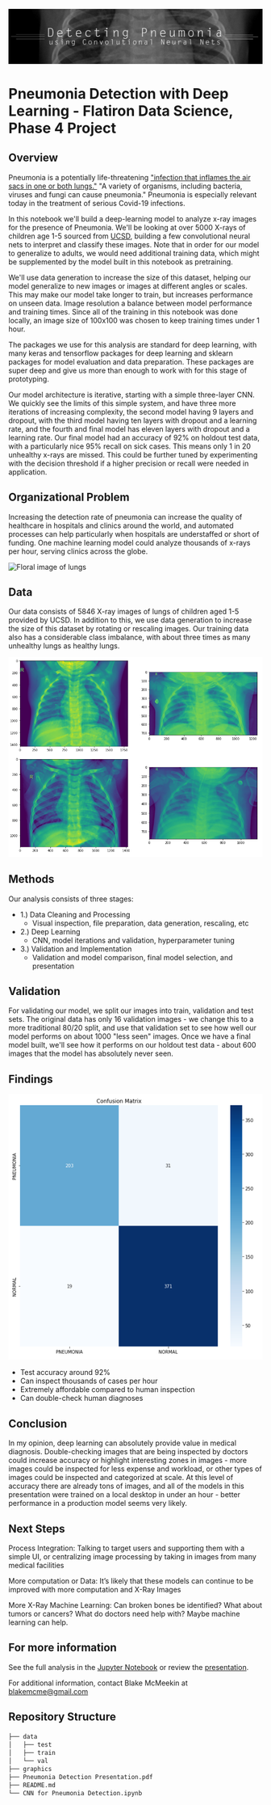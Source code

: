 ![Header Graphic](https://github.com/thegrandblooms/Phase_4_Project_FIS-DS/blob/c1442bc8111b37945f3ec61caba1b970ff6689fc/graphics/header.jpg)
# Pneumonia Detection with Deep Learning - Flatiron Data Science, Phase 4 Project

## Overview
Pneumonia is a potentially life-threatening ["infection that inflames the air sacs in one or both lungs."](https://www.mayoclinic.org/diseases-conditions/pneumonia/symptoms-causes/syc-20354204#:~:text=Pneumonia%20is%20an%20infection%20that,and%20fungi%2C%20can%20cause%20pneumonia.) "A variety of organisms, including bacteria, viruses and fungi can cause pneumonia." Pneumonia is especially relevant today in the treatment of serious Covid-19 infections. 

In this notebook we'll build a deep-learning model to analyze x-ray images for the presence of Pneumonia. We'll be looking at over 5000 X-rays of children age 1-5 sourced from [UCSD](https://www.kaggle.com/datasets/paultimothymooney/chest-xray-pneumonia), building a few convolutional neural nets to interpret and classify these images. Note that in order for our model to generalize to adults, we would need additional training data, which might be supplemented by the model built in this notebook as pretraining.

We'll use data generation to increase the size of this dataset, helping our model generalize to new images or images at different angles or scales. This may make our model take longer to train, but increases performance on unseen data. Image resolution a balance between model performance and training times. Since all of the training in this notebook was done locally, an image size of 100x100 was chosen to keep training times under 1 hour.

The packages we use for this analysis are standard for deep learning, with many keras and tensorflow packages for deep learning and sklearn packages for model evaluation and data preparation. These packages are super deep and give us more than enough to work with for this stage of prototyping.

Our model architecture is iterative, starting with a simple three-layer CNN. We quickly see the limits of this simple system, and have three more iterations of increasing complexity, the second model having 9 layers and dropout, with the third model having ten layers with dropout and a learning rate, and the fourth and final model has eleven layers with dropout and a learning rate. Our final model had an accuracy of 92% on holdout test data, with a particularly nice 95% recall on sick cases. This means only 1 in 20 unhealthy x-rays are missed. This could be further tuned by experimenting with the decision threshold if a higher precision or recall were needed in application.

## Organizational Problem

Increasing the detection rate of pneumonia can increase the quality of healthcare in hospitals and clinics around the world, and automated processes can help particularly when hospitals are understaffed or short of funding. One machine learning model could analyze thousands of x-rays per hour, serving clinics across the globe.

![Floral image of lungs](https://github.com/thegrandblooms/Phase_4_Project_FIS-DS/blob/c1442bc8111b37945f3ec61caba1b970ff6689fc/graphics/DALL%C2%B7E%202022-09-09%2022.47.43%20-%20lungs%20made%20of%20a%20flower%20arrangement,%20poignant%20and%20thought-provoking%20digital%20art%20photography.png)

## Data

Our data consists of 5846 X-ray images of lungs of children aged 1-5 provided by UCSD. In addition to this, we use data generation to increase the size of this dataset by rotating or rescaling images. Our training data also has a considerable class imbalance, with about three times as many unhealthy lungs as healthy lungs.

![Images of healthy/unhealthy lungs](https://github.com/thegrandblooms/Phase_4_Project_FIS-DS/blob/c1442bc8111b37945f3ec61caba1b970ff6689fc/graphics/lungs.png)

## Methods

Our analysis consists of three stages:
- 1.) Data Cleaning and Processing
  - Visual inspection, file preparation, data generation, rescaling, etc
- 2.) Deep Learning
  - CNN, model iterations and validation, hyperparameter tuning
- 3.) Validation and Implementation
  - Validation and model comparison, final model selection, and presentation

## Validation

For validating our model, we split our images into train, validation and test sets. The original data has only 16 validation images - we change this to a more traditional 80/20 split, and use that validation set to see how well our model performs on about 1000 "less seen" images. Once we have a final model built, we'll see how it performs on our holdout test data - about 600 images that the model has absolutely never seen.

## Findings

![Confusion Matrix](https://github.com/thegrandblooms/Phase_4_Project_FIS-DS/blob/c1442bc8111b37945f3ec61caba1b970ff6689fc/graphics/confusion_matrix.png)

- Test accuracy around 92%
- Can inspect thousands of cases per hour
- Extremely affordable compared to human inspection
- Can double-check human diagnoses

## Conclusion

In my opinion, deep learning can absolutely provide value in medical diagnosis. Double-checking images that are being inspected by doctors could increase accuracy or highlight interesting zones in images - more images could be inspected for less expense and workload, or other types of images could be inspected and categorized at scale. At this level of accuracy there are already tons of images, and all of the models in this presentation were trained on a local desktop in under an hour - better performance in a production model seems very likely.

## Next Steps

Process Integration:
Talking to target users and supporting them with a simple UI, or centralizing image processing by taking in images from many medical facilities

More computation or Data:
It’s likely that these models can continue to be improved with more computation and X-Ray Images

More X-Ray Machine Learning:
Can broken bones be identified? What about tumors or cancers? What do doctors need help with? Maybe machine learning can help.

## For more information

See the full analysis in the [Jupyter Notebook](https://github.com/thegrandblooms/Phase_4_Project_FIS-DS/blob/b0ebc9105ee0d8ae06ebe61c97e419219f98edac/CNN%20for%20Pneumonia%20Detection.ipynb) or review the [presentation](https://github.com/thegrandblooms/Phase_4_Project_FIS-DS/blob/b0ebc9105ee0d8ae06ebe61c97e419219f98edac/Pneumonia%20Detection%20Presentation.pdf).

For additional information, contact Blake McMeekin at blakemcme@gmail.com

## Repository Structure

```
├── data
│   ├── test
│   ├── train
│   └── val
├── graphics
├── Pneumonia Detection Presentation.pdf
├── README.md
└── CNN for Pneumonia Detection.ipynb
```
